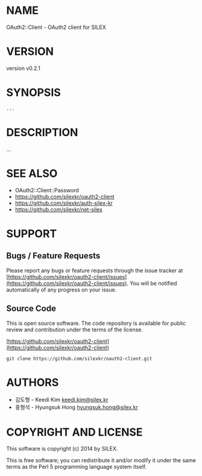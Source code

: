 # NAME

OAuth2::Client - OAuth2 client for SILEX

# VERSION

version v0.2.1

# SYNOPSIS

    ...

# DESCRIPTION

...

# SEE ALSO

- OAuth2::Client::Password
- https://github.com/silexkr/oauth2-client
- https://github.com/silexkr/auth-silex-kr
- https://github.com/silexkr/net-silex

# SUPPORT

## Bugs / Feature Requests

Please report any bugs or feature requests through the issue tracker
at [https://github.com/silexkr/oauth2-client/issues](https://github.com/silexkr/oauth2-client/issues).
You will be notified automatically of any progress on your issue.

## Source Code

This is open source software.  The code repository is available for
public review and contribution under the terms of the license.

[https://github.com/silexkr/oauth2-client](https://github.com/silexkr/oauth2-client)

    git clone https://github.com/silexkr/oauth2-client.git

# AUTHORS

- 김도형 - Keedi Kim <keedi.kim@silex.kr>
- 홍형석 - Hyungsuk Hong <hyungsuk.hong@silex.kr>

# COPYRIGHT AND LICENSE

This software is copyright (c) 2014 by SILEX.

This is free software; you can redistribute it and/or modify it under
the same terms as the Perl 5 programming language system itself.
